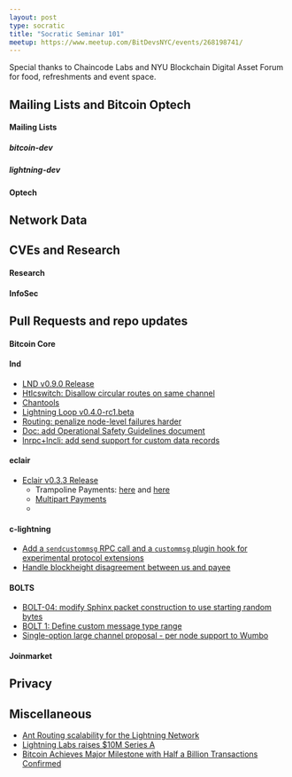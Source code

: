 ```yaml
---
layout: post
type: socratic
title: "Socratic Seminar 101"
meetup: https://www.meetup.com/BitDevsNYC/events/268198741/
---
```


Special thanks to Chaincode Labs and NYU Blockchain Digital Asset Forum for food, refreshments and event space.

## Mailing Lists and Bitcoin Optech

#### Mailing Lists

##### bitcoin-dev

##### lightning-dev

#### Optech

## Network Data

## CVEs and Research

#### Research

#### InfoSec

## Pull Requests and repo updates

#### Bitcoin Core

#### lnd

- [LND v0.9.0 Release](https://github.com/lightningnetwork/lnd/releases/tag/v0.9.0-beta)
- [Htlcswitch: Disallow circular routes on same channel](https://github.com/lightningnetwork/lnd/pull/3915)
- [Chantools](https://github.com/guggero/chantools)
- [Lightning Loop v0.4.0-rc1.beta](https://github.com/lightninglabs/loop/releases/tag/v0.4.0-rc1.beta)
- [Routing: penalize node-level failures harder](https://github.com/lightningnetwork/lnd/pull/3945)
- [Doc: add Operational Safety Guidelines document](https://github.com/lightningnetwork/lnd/pull/3963)
- [lnrpc+lncli: add send support for custom data records](https://github.com/lightningnetwork/lnd/pull/3900)

#### eclair

- [Eclair v0.3.3 Release](https://github.com/ACINQ/eclair/releases/tag/v0.3.3)
  - Trampoline Payments: [here](https://github.com/lightningnetwork/lightning-rfc/pull/654) and [here](https://bitcoinops.org/en/topics/trampoline-payments/)
  - [Multipart Payments](https://github.com/lightningnetwork/lightning-rfc/pull/643)
  - [](https://github.com/ACINQ/eclair/pull/1295)

#### c-lightning

- [Add a `sendcustommsg` RPC call and a `custommsg` plugin hook for experimental protocol extensions](https://github.com/ElementsProject/lightning/pull/3315)
- [Handle blockheight disagreement between us and payee](https://github.com/ElementsProject/lightning/pull/3376)

#### BOLTS

- [BOLT-04: modify Sphinx packet construction to use starting random bytes](https://github.com/lightningnetwork/lightning-rfc/pull/697)
- [BOLT 1: Define custom message type range](https://github.com/lightningnetwork/lightning-rfc/pull/705)
- [Single-option large channel proposal - per node support to Wumbo](https://github.com/lightningnetwork/lightning-rfc/pull/596)

#### Joinmarket

## Privacy

## Miscellaneous

- [Ant Routing scalability for the Lightning Network](https://arxiv.org/abs/2002.01374)
- [Lightning Labs raises $10M Series A](https://www.forbes.com/sites/michaeldelcastillo/2020/02/05/jack-dorsey-backed-lightning-labs-raises-10-million-to-build-visa-network-for-bitcoin/#1a337f535ede)
- [Bitcoin Achieves Major Milestone with Half a Billion Transactions Confirmed](https://cointelegraph.com/news/bitcoin-achieves-major-milestone-with-half-a-billion-transactions-confirmed)
